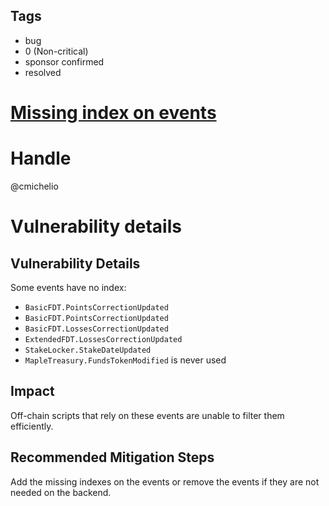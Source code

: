 ## Tags

- bug
- 0 (Non-critical)
- sponsor confirmed
- resolved

# [Missing index on events](https://github.com/code-423n4/2021-04-maple-findings/issues/86) 

# Handle

@cmichelio


# Vulnerability details

## Vulnerability Details

Some events have no index:
- `BasicFDT.PointsCorrectionUpdated`
- `BasicFDT.PointsCorrectionUpdated`
- `BasicFDT.LossesCorrectionUpdated`
- `ExtendedFDT.LossesCorrectionUpdated`
- `StakeLocker.StakeDateUpdated`
- `MapleTreasury.FundsTokenModified` is never used


## Impact

Off-chain scripts that rely on these events are unable to filter them efficiently.

## Recommended Mitigation Steps

Add the missing indexes on the events or remove the events if they are not needed on the backend.


